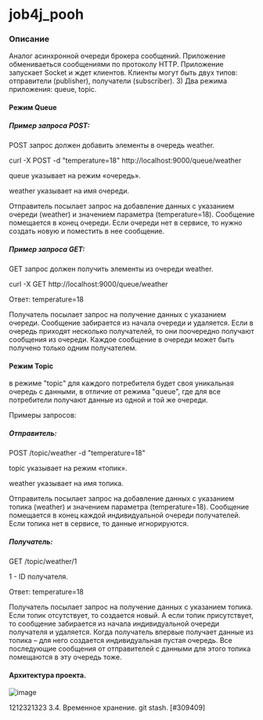 # job4j_pooh

### Описание

Аналог асинхронной очереди брокера сообщений. Приложение обмениваеться сообщениями по протоколу HTTP.
Приложение запускает Socket и ждет клиентов. Клиенты могут быть двух типов: отправители (publisher), получатели (subscriber).
3) Два режима приложения: queue, topic.

#### Режим Queue

##### Пример запроса POST:
POST запрос должен добавить элементы в очередь weather.

curl -X POST -d "temperature=18" http://localhost:9000/queue/weather

queue указывает на режим «очередь».

weather указывает на имя очереди. 

Отправитель посылает запрос на добавление данных с указанием очереди (weather) и значением параметра (temperature=18). Сообщение помещается в конец очереди. Если очереди нет в сервисе, то нужно создать новую и поместить в нее сообщение.

##### Пример запроса GET:
GET запрос должен получить элементы из очереди weather.

curl -X GET http://localhost:9000/queue/weather

Ответ: temperature=18

Получатель посылает запрос на получение данных с указанием очереди. Сообщение забирается из начала очереди и удаляется.
Если в очередь приходят несколько получателей, то они поочередно получают сообщения из очереди.
Каждое сообщение в очереди может быть получено только одним получателем.

#### Режим Topic

в режиме "topic" для каждого потребителя будет своя уникальная очередь с данными, в отличие от режима "queue", где для все потребители получают данные из одной и той же очереди.

Примеры запросов:

##### Отправитель:

POST /topic/weather -d "temperature=18"

topic указывает на режим «топик».

weather указывает на имя топика.

Отправитель посылает запрос на добавление данных с указанием топика (weather) и значением параметра (temperature=18). Сообщение помещается в конец каждой индивидуальной очереди получателей. Если топика нет в сервисе, то данные игнорируются.

##### Получатель:

GET /topic/weather/1

1 - ID получателя.

Ответ: temperature=18

Получатель посылает запрос на получение данных с указанием топика. Если топик отсутствует, то создается новый. А если топик присутствует, то сообщение забирается из начала индивидуальной очереди получателя и удаляется. Когда получатель впервые получает данные из топика – для него создается индивидуальная пустая очередь. Все последующие сообщения от отправителей с данными для этого топика помещаются в эту очередь тоже.

#### Архитектура проекта.
![image](https://user-images.githubusercontent.com/20035630/159864571-125884cd-bc83-4a10-8dac-747beec575ab.png)

1212321323
3.4. Временное хранение. git stash. [#309409]
